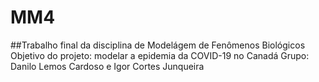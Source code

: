 # MM4
##Trabalho final da disciplina de Modelágem de Fenômenos Biológicos
Objetivo do projeto: modelar a epidemia da COVID-19 no Canadá
Grupo: Danilo Lemos Cardoso e Igor Cortes Junqueira
